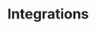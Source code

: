 ---
layout: page
title: Integrations
slug: integrations
summary: |
  We really excel at the challenge of a complex integration with legacy or concurrently functioning data systems. We have made publishing, warehouse fulfillment and various payment systems play nicely together with Drupal websites. Have the need to import/export data and integrate with a system outside of Drupal? We're your team! If exposing or consuming APIs isn't your thing, we've got your back.
icon: "fa-cogs"
weight: 6

---